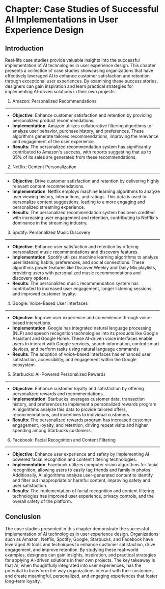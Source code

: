 Chapter: Case Studies of Successful AI Implementations in User Experience Design
================================================================================

Introduction
------------

Real-life case studies provide valuable insights into the successful implementation of AI technologies in user experience design. This chapter presents a collection of case studies showcasing organizations that have effectively leveraged AI to enhance customer satisfaction and retention through exceptional user experiences. By examining these success stories, designers can gain inspiration and learn practical strategies for implementing AI-driven solutions in their own projects.

1. Amazon: Personalized Recommendations
---------------------------------------

* **Objective**: Enhance customer satisfaction and retention by providing personalized product recommendations.
* **Implementation**: Amazon utilizes collaborative filtering algorithms to analyze user behavior, purchase history, and preferences. These algorithms generate tailored recommendations, improving the relevance and engagement of the user experience.
* **Results**: The personalized recommendation system has significantly contributed to Amazon's success, with reports suggesting that up to 35% of its sales are generated from these recommendations.

2. Netflix: Content Personalization
-----------------------------------

* **Objective**: Drive customer satisfaction and retention by delivering highly relevant content recommendations.
* **Implementation**: Netflix employs machine learning algorithms to analyze user viewing history, interactions, and ratings. This data is used to personalize content suggestions, leading to a more engaging and personalized streaming experience.
* **Results**: The personalized recommendation system has been credited with increasing user engagement and retention, contributing to Netflix's dominance in the streaming industry.

3. Spotify: Personalized Music Discovery
----------------------------------------

* **Objective**: Enhance user satisfaction and retention by offering personalized music recommendations and discovery features.
* **Implementation**: Spotify utilizes machine learning algorithms to analyze user listening habits, preferences, and social connections. These algorithms power features like Discover Weekly and Daily Mix playlists, providing users with personalized music recommendations and discovery options.
* **Results**: The personalized music recommendation system has contributed to increased user engagement, longer listening sessions, and improved customer loyalty.

4. Google: Voice-Based User Interfaces
--------------------------------------

* **Objective**: Improve user experience and convenience through voice-based interactions.
* **Implementation**: Google has integrated natural language processing (NLP) and speech recognition technologies into its products like Google Assistant and Google Home. These AI-driven voice interfaces enable users to interact with Google services, search information, control smart devices, and perform tasks using natural language commands.
* **Results**: The adoption of voice-based interfaces has enhanced user satisfaction, accessibility, and engagement within the Google ecosystem.

5. Starbucks: AI-Powered Personalized Rewards
---------------------------------------------

* **Objective**: Enhance customer loyalty and satisfaction by offering personalized rewards and recommendations.
* **Implementation**: Starbucks leverages customer data, transaction history, and preferences to implement a personalized rewards program. AI algorithms analyze this data to provide tailored offers, recommendations, and incentives to individual customers.
* **Results**: The personalized rewards program has increased customer engagement, loyalty, and retention, driving repeat visits and higher spending among Starbucks customers.

6. Facebook: Facial Recognition and Content Filtering
-----------------------------------------------------

* **Objective**: Enhance user experience and safety by implementing AI-powered facial recognition and content filtering technologies.
* **Implementation**: Facebook utilizes computer vision algorithms for facial recognition, allowing users to easily tag friends and family in photos. Additionally, AI algorithms analyze user-generated content to identify and filter out inappropriate or harmful content, improving safety and user satisfaction.
* **Results**: The implementation of facial recognition and content filtering technologies has improved user experience, privacy controls, and the overall safety of the platform.

Conclusion
----------

The case studies presented in this chapter demonstrate the successful implementation of AI technologies in user experience design. Organizations such as Amazon, Netflix, Spotify, Google, Starbucks, and Facebook have leveraged AI tools and techniques to enhance customer satisfaction, drive engagement, and improve retention. By studying these real-world examples, designers can gain insights, inspiration, and practical strategies for applying AI-driven solutions in their own projects. The key takeaway is that AI, when thoughtfully integrated into user experiences, has the potential to transform the way organizations interact with their customers and create meaningful, personalized, and engaging experiences that foster long-term loyalty.
